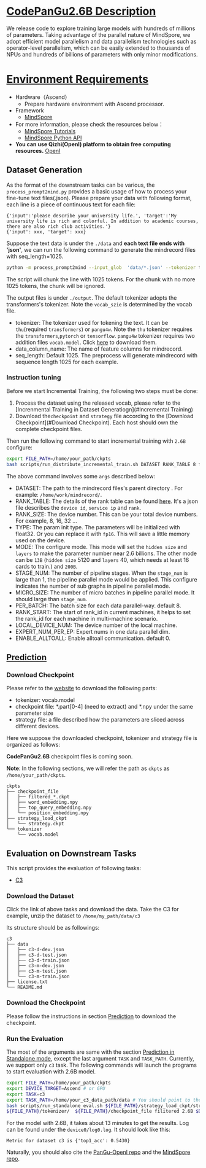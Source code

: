 # [CodePanGu2.6B Description](#contents)
We release code to explore training large models with hundreds of millions of parameters. Taking advantage of the parallel nature of MindSpore, we adopt efficient model parallelism and data parallelism technologies such as operator-level parallelism, which can be easily extended to thousands of NPUs and hundreds of billions of parameters with only minor modifications.


# [Environment Requirements](#contents)

- Hardware（Ascend）
    - Prepare hardware environment with Ascend processor.
- Framework
    - [MindSpore](https://gitee.com/mindspore/mindspore)
- For more information, please check the resources below：
    - [MindSpore Tutorials](https://www.mindspore.cn/tutorials/en/master/index.html)
    - [MindSpore Python API](https://www.mindspore.cn/docs/en/master/index.html)
- **You can use Qizhi(OpenI) platform to obtain free computing resources.** [OpenI](https://www.openi.org.cn/)
  
## Dataset Generation

As the format of the downstream tasks can be various, the `process_prompt2mind.py` provides a basic usage of how to process your fine-tune text files(.json). Please prepare your data with following format, each line is a piece of continuous text for each file:

```text
{'input':'please describe your university life.', 'target':'My university life is rich and colorful. In addition to academic courses, there are also rich club activities.'}
{'input': xxx, 'target': xxx}
```
Suppose the text data is under the `./data` and **each text file ends with 'json'**, we can run the following command to generate the mindrecord files with seq_length=1025.

```bash
python -m process_prompt2mind --input_glob  'data/*.json' --tokenizer thu --data_column_name input_ids --seq_length 1025
```
The script will chunk the line with 1025 tokens. For the chunk with no more 1025 tokens, the chunk will be ignored.

The output files is under `./output`.  The default tokenizer adopts the transformers's tokenizer. Note the `vocab_szie` is determined by the vocab file.

- tokenizer: The tokenizer used for tokening the  text. It can be `thu`(required `transformers`) or `pangu4w`. Note the `thu` tokenizer requires the `transformers`,`pytorch` or `tensorflow`.  `pangu4w` tokenizer requires two addition files `vocab.model`. Click [here](https://git.openi.org.cn/PCL-Platform.Intelligence/PanGu-Alpha/src/branch/master/tokenizer) to download them.
- data_column_name: The name of feature columns for mindrecord.
- seq_length: Default 1025. The preprocess will generate mindrecord with sequence length 1025 for each example.

### Instruction tuning

Before we start Incremental Training, the following two steps must be done:

1. Process the dataset using the released vocab, please refer to the [Increnmental Training in Dataset Generatiogn](#Incremental Training)
2. Download the`checkpoint` and `strategy` file according to the  [Download Checkpoint](#Download Checkpoint). Each host should own the complete checkpoint files.

Then run the following command to start incremental training with `2.6B` configure:

```bash
export FILE_PATH=/home/your_path/ckpts
bash scripts/run_distribute_incremental_train.sh DATASET RANK_TABLE 8 fp32 2.6B 8 ${FILE_PATH}/strategy_load_ckpt/strategy.ckpt  ${FILE_PATH}/checkpoint_file filitered
```
The above command involves some `args` described below:

- DATASET: The path to the mindrecord files's parent directory . For example: `/home/work/mindrecord/`.
- RANK_TABLE: The details of the rank table can be found [here](https://www.mindspore.cn/tutorials/experts/en/master/parallel/train_ascend.html). It's a json file describes the `device id`, `service ip` and `rank`.
- RANK_SIZE: The device number. This can be your total device numbers. For example, 8, 16, 32 ...
- TYPE: The param init type. The parameters will be initialized with float32. Or you can replace it with `fp16`. This will save a little memory used on the device.
- MODE: The configure mode. This mode will set the `hidden size` and `layers` to make the parameter number near 2.6 billions. The other mode can be `13B` (`hidden size` 5120 and `layers` 40, which needs at least 16 cards to train.) and `200B`.
- STAGE_NUM: The number of pipeline stages. When the `stage_num` is large than 1, the pipeline parallel mode would be applied. This configure indicates the number of sub graphs in pipeline parallel mode.
- MICRO_SIZE: The number of micro batches in pipeline parallel mode. It should large than `stage_num`.
- PER_BATCH: The batch size for each data parallel-way. default 8.
- RANK_START: The start of rank_id in current machines, it helps to set the rank_id for each machine in multi-machine scenario.
- LOCAL_DEVICE_NUM: The device number of the local machine.
- EXPERT_NUM_PER_EP: Expert nums in one data parallel dim.
- ENABLE_ALLTOALL: Enable alltoall communication. default 0.

## [Prediction](#contents)

### Download Checkpoint

Please refer to the [website](https://git.openi.org.cn/PCL-Platform.Intelligence/PanGu-Alpha) to download the following parts:

- tokenizer: vocab.model
- checkpoint file: \*.part\[0-4\] (need to extract) and *.npy under the same parameter size
- strategy file: a file described how the parameters are sliced across different devices.

Here we suppose the downloaded checkpoint, tokenizer and strategy file is organized as follows:

**CodePanGu2.6B** checkpoint files is coming soon.

**Note**: In the following sections, we will refer the path as `ckpts` as `/home/your_path/ckpts`.

```shell
ckpts
├── checkpoint_file
│   ├── filtered_*.ckpt
│   ├── word_embedding.npy
│   ├── top_query_embedding.npy
│   └── position_embedding.npy
├── strategy_load_ckpt
│   └── strategy.ckpt
└── tokenizer
    └── vocab.model
```
## Evaluation on Downstream Tasks

This script provides the evaluation of following tasks:

- [C3](https://github.com/nlpdata/c3)

### Download the Dataset

Click the link of above tasks and download the data. Take the C3 for example, unzip the dataset to
`/home/my_path/data/c3`

Its structure should be as followings:

```text
c3
├── data
│   ├── c3-d-dev.json
│   ├── c3-d-test.json
│   ├── c3-d-train.json
│   ├── c3-m-dev.json
│   ├── c3-m-test.json
│   └── c3-m-train.json
├── license.txt
└── README.md
```

### Download the Checkpoint

Please follow the instructions in section [Prediction](#prediction) to download the checkpoint.

### Run the Evaluation

The most of the arguments are same with the section [Prediction in Standalone mode](#prediction-in-standalone-mode),
except the last argument `TASK` and `TASK_PATH`. Currently, we support only `c3` task. The following commands will
launch the programs to start evaluation with 2.6B model.

```bash
export FILE_PATH=/home/your_path/ckpts
export DEVICE_TARGET=Ascend # or GPU
export TASK=c3
export TASK_PATH=/home/your_c3_data_path/data # You should point to the data directory under the c3 path
bash scripts/run_standalone_eval.sh ${FILE_PATH}/strategy_load_ckpt/strategy.ckpt \
${FILE_PATH}/tokenizer/  ${FILE_PATH}/checkpoint_file filitered 2.6B $DEVICE_TARGET $TASK $TASK_PATH
```

For the model with 2.6B, it takes about 13 minutes to get the results. Log can be found under the `device0/log0.log`.
It should look like this:

```text
Metric for dataset c3 is {'top1_acc': 0.5430}
```

Naturally, you should also cite the [PanGu-OpenI repo](https://openi.pcl.ac.cn/PCL-Platform.Intelligence/PanGu-Alpha.git) and the [MindSpore repo](https://gitee.com/mindspore/models.git).
